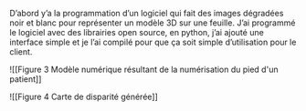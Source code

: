 D’abord y’a la programmation d’un logiciel qui fait des images dégradées noir et blanc pour représenter un modèle 3D sur une feuille. J’ai programmé le logiciel avec des librairies open source, en python, j’ai ajouté une interface simple et je l’ai compilé pour que ça soit simple d’utilisation pour le client.

![[Figure 3 Modèle numérique résultant de la numérisation du pied d'un patient]]

![[Figure 4 Carte de disparité générée]]

